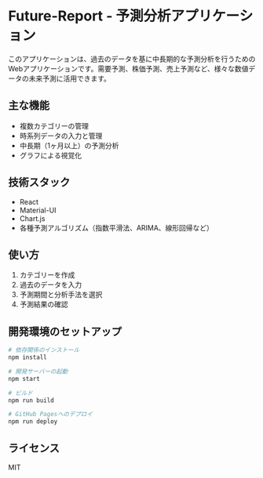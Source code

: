 # Future-Report - 予測分析アプリケーション

このアプリケーションは、過去のデータを基に中長期的な予測分析を行うためのWebアプリケーションです。需要予測、株価予測、売上予測など、様々な数値データの未来予測に活用できます。

## 主な機能

- 複数カテゴリーの管理
- 時系列データの入力と管理
- 中長期（1ヶ月以上）の予測分析
- グラフによる視覚化

## 技術スタック

- React
- Material-UI
- Chart.js
- 各種予測アルゴリズム（指数平滑法、ARIMA、線形回帰など）

## 使い方

1. カテゴリーを作成
2. 過去のデータを入力
3. 予測期間と分析手法を選択
4. 予測結果の確認

## 開発環境のセットアップ

```bash
# 依存関係のインストール
npm install

# 開発サーバーの起動
npm start

# ビルド
npm run build

# GitHub Pagesへのデプロイ
npm run deploy
```

## ライセンス

MIT 